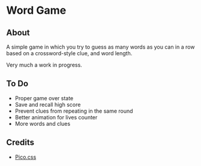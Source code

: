 # Word Game

## About

A simple game in which you try to guess as many words as you can in a row based on a crossword-style clue, and word length.

Very much a work in progress.

## To Do

- Proper game over state
- Save and recall high score
- Prevent clues from repeating in the same round
- Better animation for lives counter
- More words and clues

## Credits

- [Pico.css](https://picocss.com)

